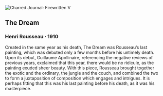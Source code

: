 <div class="artwork-of-the-day">
  <div class="container">
    <div class="img-wrapper">
      <img
        src="https://uploads0.wikiart.org/images/henri-rousseau/the-dream-1910.jpg!Large.jpg"
        alt="Charred Journal: Firewritten V" />
    </div>
    <div class="artwork-detail">
      <div class="artwork-origin"> 
        <h2 class="artwork-name">The Dream</h2>
        <h3 class="artist">
          Henri Rousseau
                    ·  1910
        </h3>
      </div>
      <p class="description">
        <span class="artwork-description-text ng-binding" ng-bind-html="viewModel.ArtworkOfTheDay.Description | unsafe">Created in the same year as his death, The Dream was Rousseau’s last painting, which was debuted only a few months before his untimely death. Upon its debut, Guillaume Apollinaire, referencing the negative reviews of previous years, exclaimed that this year, there would be no ridicule, as the painting exuded sheer beauty. With this piece, Rousseau brought together the exotic and the ordinary, the jungle and the couch, and combined the two to form a juxtaposition of composition which engages and intrigues. It is perhaps fitting that this was his last painting before his death, as it was his masterpiece. </span>
                        <div class="text-shadow-container" ng-show="showShadow" style=""></div>
      </p>
    </div>
  </div>

</div>
